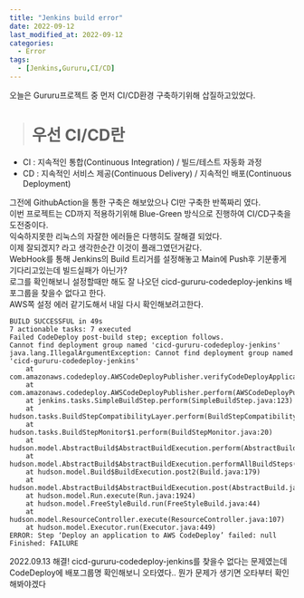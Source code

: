 ```yaml
---
title: "Jenkins build error"
date: 2022-09-12
last_modified_at: 2022-09-12
categories: 
  - Error
tags:
  - [Jenkins,Gururu,CI/CD]
---
```

오늘은 Gururu프로젝트 중 먼저 CI/CD환경 구축하기위해 삽질하고있었다.  

># 우선 CI/CD란 
- CI : 지속적인 통합(Continuous Integration) / 빌드/테스트 자동화 과정
- CD : 지속적인 서비스 제공(Continuous Delivery) / 지속적인 배포(Continuous Deployment)  

그전에 GithubAction을 통한 구축은 해보았으나 CI만 구축한 반쪽짜리 였다.  
이번 프로젝트는 CD까지 적용하기위해 Blue-Green 방식으로 진행하여 CI/CD구축을 도전중이다.  
익숙하지못한 리눅스의 자잘한 에러들은 다행히도 잘해결 되었다.  
이제 잘되겠지? 라고 생각한순간 이것이 플래그였던거같다.  
WebHook를 통해 Jenkins의 Build 트리거를 설정해놓고 Main에 Push후 기분좋게 기다리고있는데
빌드실패가 아닌가?  
로그를 확인해보니 설정할때만 해도 잘 나오던 cicd-gururu-codedeploy-jenkins 배포그룹을 찾을수 없다고 한다.  
AWS쪽 설정 에러 같기도해서 내일 다시 확인해보려고한다.


```
BUILD SUCCESSFUL in 49s
7 actionable tasks: 7 executed
Failed CodeDeploy post-build step; exception follows.
Cannot find deployment group named 'cicd-gururu-codedeploy-jenkins'
java.lang.IllegalArgumentException: Cannot find deployment group named 'cicd-gururu-codedeploy-jenkins'
	at com.amazonaws.codedeploy.AWSCodeDeployPublisher.verifyCodeDeployApplication(AWSCodeDeployPublisher.java:298)
	at com.amazonaws.codedeploy.AWSCodeDeployPublisher.perform(AWSCodeDeployPublisher.java:226)
	at jenkins.tasks.SimpleBuildStep.perform(SimpleBuildStep.java:123)
	at hudson.tasks.BuildStepCompatibilityLayer.perform(BuildStepCompatibilityLayer.java:80)
	at hudson.tasks.BuildStepMonitor$1.perform(BuildStepMonitor.java:20)
	at hudson.model.AbstractBuild$AbstractBuildExecution.perform(AbstractBuild.java:818)
	at hudson.model.AbstractBuild$AbstractBuildExecution.performAllBuildSteps(AbstractBuild.java:767)
	at hudson.model.Build$BuildExecution.post2(Build.java:179)
	at hudson.model.AbstractBuild$AbstractBuildExecution.post(AbstractBuild.java:711)
	at hudson.model.Run.execute(Run.java:1924)
	at hudson.model.FreeStyleBuild.run(FreeStyleBuild.java:44)
	at hudson.model.ResourceController.execute(ResourceController.java:107)
	at hudson.model.Executor.run(Executor.java:449)
ERROR: Step ‘Deploy an application to AWS CodeDeploy’ failed: null
Finished: FAILURE
```



2022.09.13 해결!
cicd-gururu-codedeploy-jenkins를 찾을수 없다는 문제였는데
CodeDeploy에 배포그룹명 확인해보니 오타였다..
뭔가 문제가 생기면 오타부터 확인해봐야겠다 